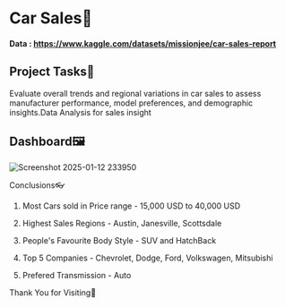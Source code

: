 
# Car Sales🚗

#### Data : https://www.kaggle.com/datasets/missionjee/car-sales-report

## Project Tasks📖

Evaluate overall trends and regional variations in car sales to assess manufacturer performance, model preferences, and demographic insights.Data Analysis for sales insight

## Dashboard🖼️

![Screenshot 2025-01-12 233950](https://github.com/user-attachments/assets/6dd86899-f775-408c-b5be-700262f157d8)

Conclusions👓

1. Most Cars sold in Price range - 15,000 USD to 40,000 USD

2. Highest Sales Regions - Austin, Janesville, Scottsdale

3. People's Favourite Body Style - SUV and HatchBack

4. Top 5 Companies - Chevrolet, Dodge, Ford, Volkswagen, Mitsubishi

5. Prefered Transmission - Auto

Thank You for Visiting🥳
